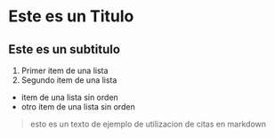 # Este es un Titulo

## Este es un subtitulo

1. Primer item de una lista
2. Segundo item de una lista

- item de una lista sin orden
- otro item de una lista sin orden

> esto es un texto de ejemplo de utilizacion de citas
> en markdown
